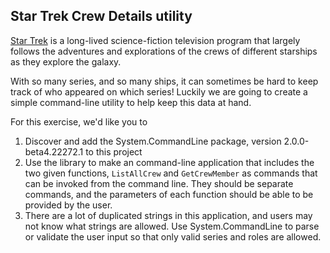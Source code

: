## Star Trek Crew Details utility

[Star Trek](https://en.wikipedia.org/wiki/Star_Trek) is a long-lived science-fiction television program that largely follows the adventures and explorations of the crews of different starships as they explore the galaxy.

With so many series, and so many ships, it can sometimes be hard to keep track of who appeared on which series! Luckily we are going to create a simple command-line utility to help keep this data at hand.

For this exercise, we'd like you to

1. Discover and add the System.CommandLine package, version 2.0.0-beta4.22272.1 to this project
2. Use the library to make an command-line application that includes the two given functions, `ListAllCrew` and `GetCrewMember` as commands that can be invoked from the command line. They should be separate commands, and the parameters of each function should be able to be provided by the user.
3. There are a lot of duplicated strings in this application, and users may not know what strings are allowed. Use System.CommandLine to parse or validate the user input so that only valid series and roles are allowed.